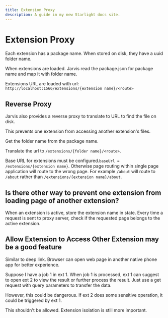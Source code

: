 ```yaml
---
title: Extension Proxy
description: A guide in my new Starlight docs site.
---
```


# Extension Proxy

Each extension has a package name. When stored on disk, they have a uuid folder name.

When extensions are loaded. Jarvis read the package.json for package name and map it with folder name.

Extensions URL are loaded with url: `http://localhost:1566/extensions/{extension name}/<route>`

## Reverse Proxy

Jarvis also provides a reverse proxy to translate to URL to find the file on disk.

This prevents one extension from accessing another extension's files.

Get the folder name from the package name.

Translate the url to `/extensions/{folder name}/<route>`.

Base URL for extensions must be configured.`baseUrl = /extensions/{extension name}`. Otherwise page routing within single page application will route to the wrong page. For example `/about` will route to `/about` rather than `/extensions/{extension name}/about`.

## Is there other way to prevent one extension from loading page of another extension?

When an extension is active, store the extension name in state. Every time a request is sent to proxy server, check if the requested page belongs to the active extension.

## Allow Extension to Access Other Extension may be a good feature

Similar to deep link. Browser can open web page in another native phone app for better experience.

Suppose I have a job 1 in ext 1. When job 1 is processed, ext 1 can suggest to open ext 2 to view the result or further process the result. Just use a get request with query parameters to transfer the data.

However, this could be dangerous. If ext 2 does some sensitive operation, it could be triggered by ext 1.

This shouldn't be allowed. Extension isolation is still more important.
